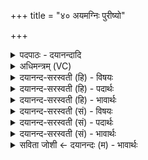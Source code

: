 +++
title = "४० अयमग्निः पुरीष्यो"

+++
<details><summary>पदपाठः - दयानन्दादि</summary>

अ॒यम्। अ॒ग्निः। पु॒री॒ष्यः᳖। र॒यि॒मानिति॑ रयि॒ऽमान्। पु॒ष्टि॒वर्ध॑न॒ इति॑ पुष्टि॒ऽवर्ध॑नः। अ॒ग्ने। पु॒री॒ष्य॒। अ॒भि। द्यु॒म्नम्। अ॒भि। सहः॑। आ। य॒च्छ॒स्व॒। ४०।
</details>

<details><summary>अधिमन्त्रम् (VC)</summary>

- अग्निर्देवता
- आसुरिर्ऋषिः
- निचृद् अनुष्टुप्
- गान्धारः
</details>

<details><summary>दयानन्द-सरस्वती (हि) - विषयः</summary>

फिर भौतिक अग्नि कैसा है, इस विषय का उपदेश अगले मन्त्र में किया है ॥
</details>

<details><summary>दयानन्द-सरस्वती (हि) - पदार्थः</summary>

पदार्थान्वयभाषाः -  हे (पुरीष्य) कर्मों के पूरण करने में अतिकुशल (अग्ने) उत्तम से उत्तम पदार्थों के प्राप्त करानेवाले विद्वन् ! आप जो (अयम्) यह (पुरीष्यः) सब सुखों के पूर्ण करने में अत्युत्तम (रयिमान्) उत्तम-उत्तम धनयुक्त (पुष्टिवर्द्धनः) पुष्टि को बढ़ानेवाला (अग्निः) भौतिक अग्नि है, उस से हम लोगों के लिये (अभिद्युम्नम्) उत्तम-उत्तम ज्ञान को सिद्ध करनेवाले धन वा (अभिसहः) उत्तम-उत्तम शरीर और आत्मा के बलों को (आयच्छस्व) सब प्रकार से विस्तारयुक्त कीजिये ॥४०॥
</details>

<details><summary>दयानन्द-सरस्वती (हि) - भावार्थः</summary>

भावार्थभाषाः -  मनुष्यों को परमेश्वर की कृपा वा अपने पुरुषार्थ से अग्निविद्या को सम्पादन करके अनेक प्रकार के धन और बलों को विस्तारयुक्त करना चाहिये ॥४०॥
</details>

<details><summary>दयानन्द-सरस्वती (सं) - विषयः</summary>

पुनर्भौतिकोऽग्निः कीदृश इत्युपदिश्यते ॥
</details>

<details><summary>दयानन्द-सरस्वती (सं) - पदार्थः</summary>

पदार्थान्वयभाषाः -  हे पुरीष्याग्ने विद्वंस्त्वं योऽयं पुरीष्यो रयिमान् पुष्टिवर्द्धनोऽग्निरस्ति, तस्मादभिद्युम्नमभिसहो वा यच्छस्व विस्तारय ॥४०॥
</details>

<details><summary>दयानन्द-सरस्वती (सं) - भावार्थः</summary>

भावार्थभाषाः -  मनुष्यैः परमेश्वरानुग्रहस्वपुरुषार्थाभ्यामग्निविद्यां प्राप्यानेकविधं धनं बलं च सर्वतो विस्तारणीयमिति ॥४०॥
</details>

<details><summary>सविता जोशी ← दयानन्दः (म) - भावार्थः</summary>

भावार्थभाषाः -  माणसांनी परमेश्वराच्या कृपेने व आपल्या पुरुषार्थाने अग्निविद्या संपादन करून अनेक प्रकारे धन व बल वाढवावे.
</details>